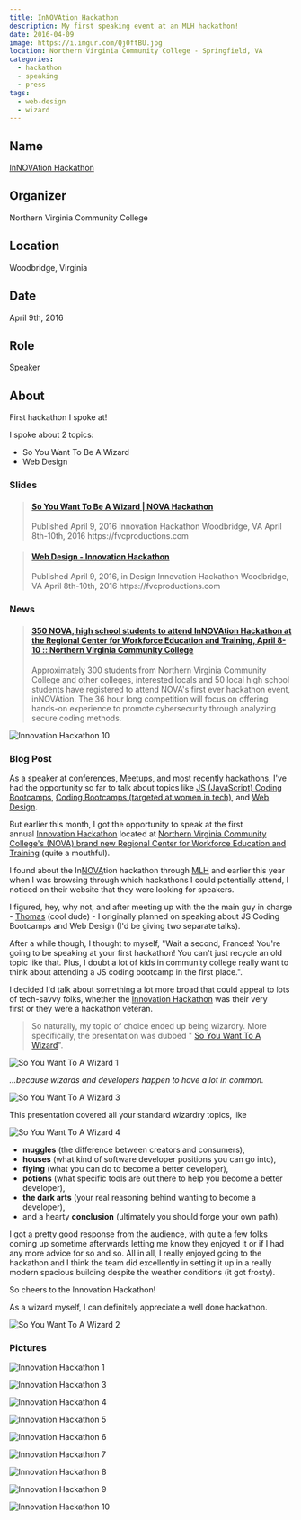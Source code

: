 ```yaml
---
title: InNOVAtion Hackathon
description: My first speaking event at an MLH hackathon!
date: 2016-04-09
image: https://i.imgur.com/Qj0ftBU.jpg
location: Northern Virginia Community College - Springfield, VA
categories:
  - hackathon
  - speaking
  - press
tags:
  - web-design
  - wizard
---
```


## Name

[InNOVAtion Hackathon](https://novahackathon.org)

## Organizer

Northern Virginia Community College

## Location

Woodbridge, Virginia

## Date

April 9th, 2016

## Role

Speaker

## About

First hackathon I spoke at!

I spoke about 2 topics:

- So You Want To Be A Wizard
- Web Design

### Slides

<blockquote class="embedly-card"><h4><a href="https://www.slideshare.net/FVCproductions/2016-0409-nova-hackathon-so-you-want-to-be-a-wizard">So You Want To Be A Wizard | NOVA Hackathon</a></h4><p>Published April 9, 2016 Innovation Hackathon Woodbridge, VA April 8th-10th, 2016 https://fvcproductions.com</p></blockquote>
<script async src="//cdn.embedly.com/widgets/platform.js" charset="UTF-8"></script>

<blockquote class="embedly-card"><h4><a href="https://www.slideshare.net/FVCproductions/2016-0409-nova-hackathon-web-design">Web Design - Innovation Hackathon</a></h4><p>Published April 9, 2016, in Design Innovation Hackathon Woodbridge, VA April 8th-10th, 2016 https://fvcproductions.com</p></blockquote>
<script async src="//cdn.embedly.com/widgets/platform.js" charset="UTF-8"></script>

### News

<blockquote class="embedly-card"><h4><a href="https://www.nvcc.edu/news/media-alerts/nova-hackathon.html">350 NOVA, high school students to attend InNOVAtion Hackathon at the Regional Center for Workforce Education and Training, April 8-10 :: Northern Virginia Community College</a></h4><p>Approximately 300 students from Northern Virginia Community College and other colleges, interested locals and 50 local high school students have registered to attend NOVA's first ever hackathon event, inNOVAtion. The 36 hour long competition will focus on offering hands-on experience to promote cybersecurity through analyzing secure coding methods.</p></blockquote>
<script async src="//cdn.embedly.com/widgets/platform.js" charset="UTF-8"></script>

![Innovation Hackathon 10](https://i.imgur.com/s7aRRJq.png)

### Blog Post

As a speaker at [conferences](https://capwic.org/conference-details/birds-of-a-feather/), [Meetups](https://www.meetup.com/NorfolkJS/events/227490794/), and most recently [hackathons](https://novahackathon.org), I've had the opportunity so far to talk about topics like [JS (JavaScript) Coding Bootcamps](https://speakerdeck.com/fvcproductions/hrdevfest-web-design), [Coding Bootcamps (targeted at women in tech)](https://speakerdeck.com/fvcproductions/capwic-2016), and [Web Design](https://speakerdeck.com/fvcproductions/hrdevfest-web-design).

But earlier this month, I got the opportunity to speak at the first annual [Innovation Hackathon](https://www.novahackathon.org/) located at [Northern Virginia Community College's (NOVA) brand new Regional Center for Workforce Education and Training](https://www.nvcc.edu/rcwet/) (quite a mouthful).

I found about the In[NOVA](https://www.nvcc.edu/)tion hackathon through [MLH](https://mlh.io) and earlier this year when I was browsing through which hackathons I could potentially attend, I noticed on their website that they were looking for speakers.

I figured, hey, why not, and after meeting up with the the main guy in charge - [Thomas](https://www.linkedin.com/in/thomas-mitchell-4ab60077) (cool dude) - I originally planned on speaking about JS Coding Bootcamps and Web Design (I'd be giving two separate talks).

After a while though, I thought to myself, "Wait a second, Frances! You're going to be speaking at your first hackathon! You can't just recycle an old topic like that. Plus, I doubt a lot of kids in community college really want to think about attending a JS coding bootcamp in the first place.".

I decided I'd talk about something a lot more broad that could appeal to lots of tech-savvy folks, whether the [Innovation Hackathon](https://www.novahackathon.org/) was their very first or they were a hackathon veteran.

> So naturally, my topic of choice ended up being wizardry. More specifically, the presentation was dubbed " [So You Want To A Wizard](https://speakerdeck.com/fvcproductions/so-you-want-to-be-a-wizard)".

![So You Want To A Wizard 1](https://i.imgur.com/DEwWLeQ.jpg)

_...because wizards and developers happen to have a lot in common._

![So You Want To A Wizard 3](https://i.imgur.com/NzAHDp1.jpg)

This presentation covered all your standard wizardry topics, like

![So You Want To A Wizard 4](https://i.imgur.com/0PoPdnY.jpg)

- **muggles** (the difference between creators and consumers),
- **houses** (what kind of software developer positions you can go into),
- **flying** (what you can do to become a better developer),
- **potions** (what specific tools are out there to help you become a better developer),
- **the dark arts** (your real reasoning behind wanting to become a developer),
- and a hearty **conclusion** (ultimately you should forge your own path).

I got a pretty good response from the audience, with quite a few folks coming up sometime afterwards letting me know they enjoyed it or if I had any more advice for so and so. All in all, I really enjoyed going to the hackathon and I think the team did excellently in setting it up in a really modern spacious building despite the weather conditions (it got frosty).

So cheers to the Innovation Hackathon!

As a wizard myself, I can definitely appreciate a well done hackathon.

![So You Want To A Wizard 2](https://i.imgur.com/eZ7IkF4.jpg)

### Pictures

![Innovation Hackathon 1](https://lh3.googleusercontent.com/F43_4MPtPAK_AkeWg9sh0QW1Dg0Zb2DKWGChRmZOAkG5pe4lI8q3b2WOcIl89qcmW2SRIr4Dl4ANK3vmNY02dVwkBlT0VfyS-cY7zlKSvvb2o8uAhkhtiTWqAhFyMf8deoYKscrQmKf0cQB140ihnStS3ZpHbiIslmFVmoo-rhJogXUltdlS7pGP3O5J7Y7aJylrc5CljFg5fIpTe6WfDkHyVbi2AOdFG1xhYyGKCe9nWaLRSY-r0uhmy3eT5Fd99Ilfn-9wPM_NGm51EOdvAjtJFJu_T8GXZp7ck_rK1J596FhK1nrHpwe580NPUGSmGvIkmi26WLUrKYSPdjRoIFHkfIyYgLmGBYXszMtGoy3pQ2Fc8A4PZ-opGnx0BHGrGvpUpb9fQE_wA4vax8CBHhEz9jTH_DBfuxR_3xXDoyX6PJurZ15eVCwqpzty4YB7A7MKJclqWdlFWJsa9TfVTQpwN8gs8oLRoGPKHCnjB03Hzmz1VJofNPd01Pvdq7WOZz-lr9OGV5gnzW7tgRD_nsw3gHb9YgkkBRB7d5ZcQ1SJNY4PK7cxDLECZ-e-YccPdc8CxtOaSLg-kZc49t6E9fQtSje0Z84TXTDjY5ytcCll82Fg55klYMnkgf6pnlej=w330-h220-no)

![Innovation Hackathon 3](https://lh3.googleusercontent.com/m9oFtYdsaPYqKC7fD6xe20DaScmJx4PVqWHDhiDZgnDQBbFCFiC8vOK6Qne48nIBHedQYiBXYT4eUlobwi9pidyWHsivcclivt38c5PNDwMrDbyg9MjMi9VJSvYUI8oj9fJShH1aGX6G2mvpHcMKEpn-NX0NyKRLnnFosQsIP-AcnCnFBs4pTS01oS2kaGgfnXk1FYk78fut1t-Agq5Z781w_PirAgXlm0N5XgkU_8fCOiIaOyzLnzBjy9VznTBMR12pdfY0no3kvFUhcWju8AiNu6EgukWXhnP4F6BGqllmjFkaJQp69Ok2sLF12FAo7L97mkSoWYhE0GwrFPw28mZg4idAeUbpPKLIOBCrsIb023iRbkPb8aASp_gH7Nlh99RPZKoYeJCCRtR_VSoAaXamRm4i9ahByatxpKl3O14Ctcjse_mK0MkYVK4wulHZVawubr5_CNKCb7Fgech-alLUOtF8H3VxhJ_Tq669X0eNY8tcmMB37kdYdWipUP4D-tQQZ1_kkpKpBULkf53NyycsY0H--jJO8EuVdvbkm43Y59Z44JmFldo3lWbFCrVsBkkSy602QBQV7-flWQcS68EEOcLKY1IMwgaQjp_pvak56mnVMOy5PHfybf9SCU15=w1292-h969-no)

![Innovation Hackathon 4](https://lh3.googleusercontent.com/BwqxiYEwezWFPazGtFO5JEoDohzohG4XtmZbBoDvkTzEtwydOagMVx48YAzsAxBhkMfk2KRbhOPV5rp53mIz_kl_fMfPH6yQvbkOkTdPRGxOkDrk6PgwnH2FVDtSahcQQoa2vq4DmjVLIXhLzwFCA2ZX1kEqKglYVQu2E1mnqlaZKJOXNjHfcwu1CcqJOjL2v9S3Pl7xGe1wxjbQV60-6bQvaBQ7s4qPNIyDfP-YD58_4DKHForYsu9SKWSD-C22wms063Bc3AQAajG_ceXLfCBYecou8DybRujWdzWA5ep7mAll2glSKEKfe8GfuHUJLUXUImuXCWVowskL6Ia6lfq_jS4hNRNxfsICmUcpyDGbzxhdSecIXW5lapuAcL4W58eJj-UAIDgavJvT3XkPPgyszQzHOCm4k6h5YeDgPXSnHxZopvSIG2pDsYlOqLrZ14yO188ZMpgTWG2XdZptjlLrEaj-7EYqUIsSD0_oMLffFymD1mUAzb4yzRDr3jPQpZmirdMhAJMBxR77UfOw9tegtsIUuDau0YedkhLgvC0mkuTXVYiSBK-N1gzh9W1y_ieModnnu44MK9Fw23XhGxfAru_tmGEwS_mlsojIHpvEpiIQ514fI_r1IIK89eBT=w330-h220-no)

![Innovation Hackathon 5](https://lh3.googleusercontent.com/kBJkA0Xosl2anSK6E_cSIkaWAr-LdiyZyObp_fOoE0GlEg4TUXOm6BNKfIZiZGhcHZCOs6GBAqR9qodqCUOB6b-eI51UDW1bDdZLbjWk9_QAoVFTMK9lNZtCwGaX1gY9KWp-2fhIguSa5WX5pWlbMjQIcqp89v_X92TKLEKHTOm0U9hK7Ukdjoe_duwfku3H-ihielU_JngiagLO8drjmbn4crQ9TJYrdwjwMFQm_q91-N-NyQEiq_S7LX1RmdJMt-OcbnpQeLspHRI1MIv8PTPuFSzYh4ZSazB4hrcEcdE0Kgb7IXhhiCouifN_LCI1d65LMNs8Sn6woKwp_wmvixkJqlDn1fpp96Blwh7Q5umZXMzxGCuLWSoRYRGAzQksG9kGodHuQlaBvTMO8XmBQY1kK5AC0TqIAUSmf7BN5gj9ySHEaiHx57Icns5murm-DNsLtR6bcrCXc_gy-aC8j4EGdSwp6uw0eoQ5OxGZGNl26ps4bez2GB-WZ3EZWrdhKSxSUt_L4WSpkFsh7Vt9uye1LThHjD2vkVYftZFUJcKHWX9JRje9lBKxj_HVaEPClHByqb-t797OwkOO1JyMfGB-FEMamA6TSZywfPOEPP7c347gnI46LfVPM-65zVsI=w1292-h969-no)

![Innovation Hackathon 6](https://lh3.googleusercontent.com/CIrss-ktrRptsE1lQ_6Ow11St5YdB3oEP3trsuCYmiap4XTQYc0bFHrZipIvg0QW6-J5_B_i3xnmMYRzPawjDYyYMAr10fZegptpsVZVWeeV1YfVJhrzQy2X11-oMWAR4YJVI8MtOkfsZ-nBpwXnh7kc3Blt7pp9s6TCrB43MnCSyml7-UeeLIjXcJ2SFAs_kee8azGqQYBIlRrTSReSSnD0wXZ6z-LTkGkxpkxnT2x54JLd2NVhOvYQR6v5OmSU5I4UWfwwu5moYQA92aqrpZ_eRT2QHPYMGYsAH18Bv3WRFBe7xqyZhYRRWpWsrFRU_ZQRiWuA7cTNJ7vCjlID-t48YcbqwmYeX2_mU_ESSYn43ttXZeLPrdQwIgoMDyjvhN9VchEg5LaAnJ51DeC0oJNjvYHjtOW7pel6ltKe2i-XnX4At7SHC665uMKkgyEffMjE_4k8lRPi4huzwg7PpEEbHpH3NSu1KUygSbRsqP6m1UQwpbTQ8_o2cYLHP1pqTLNveSv8a6bYbvyEf6a8KKQAzi6R0kjC9hTsAOhj20vuOrYMa-1XKu6RecMwNP1YvySidtOjG-sELzwzR2boJouAVa5fWku9Q8VXnrPJObikXDfFeBKRDHExdTKg4s7M=w1464-h969-no)

![Innovation Hackathon 7](https://lh3.googleusercontent.com/v7TO_AVoiIqgJZ8LtF0nW2K8rSdCZxJDaqk9DJiGSLB3JbJNl1LI7V5NcPmQudfSJA9MECAvyfN5w_5F4rg6Ra7tdE6j_oBoG6vDvdcRk1DtbxxenZobOTvjacYhmWabOvmd13qvBI0iHhHrQ8IPDV-Efhz06XxYytkVok5vUyI9079vnfPbQBb8NuSzWJ6o4nCYWOVFY5Hvij7ocbpUuEix41iSGk9JQSPQMzyBj0NMFhlFhTLJWq_ebjQwCcynPu9bN8De-Sh4EGyLrZ-Zk6SekJex6p--H84d1QhEZRk7-AfANfcBqM8jrZUOyvxIHURlVMRUL72Iqw1u3y8-ycfSb4C0heLdXlqpoySPxSZfyQyWrVN20P5hy6Bl-tUvuoJzTQAhLynUnvlgctyZqJh6PcTKrNVdGE6XNvE3IUOHRFeS42g_NWTs2RKA0H4jF6Pa-t4sXiCRoARUJ6jOXTNVpwqfeRKKcjBkHLQJndXVlIFw9Cc2Oh43nihl6Mc3DegdkIgOrJ1mKSVkEtMYlyat2xb70TKccjoZXFH8E03hC1777NYrwCezdy14RqY3y94BG6RQ31Wm8t3EdYe3vvYDZXZ05tCMMGpp-6rYzBY2JXYHwe245aYNDzgCK78y=w1464-h969-no)

![Innovation Hackathon 8](https://lh3.googleusercontent.com/w-tis7rUrYilbB5ta0NCEhxBnWYbP4wu4FDoNIq4SAfF3xH0peoLpdT5BfZODLmFK4P_yLjCXot5rfyPwdC_ZKSTciyt9t7G0_f5IIjCs5gf8jDxNhIZucfVTitlZ4wDcrx-fyn5aKXvS35Fv-Bo5OyoTcI2j1_atvfCQYj92Oz_KfQFRfgj76Wzy9Qc5F8arEaPLb0ekB5rwY6X2OM7BxDci5U9qlc3mhynPaJvueJd2Cq-E7geqKX7z5KzglEZ10d2cAt-cLPXUJwypQ9VPjaja4a2a0hhbvf8gxYkmySoCyTDZMA7v5ZmMfsuN1EggyWdFvE1vveiyP4G2Ln8NvVso9MS81NK7RjPTUPDmuD12-SzzP41QQrCpXwXNmJGNwdQ-l3R-9f_7k8Oz5420vGkjDCw9wo6UtJGu4xzY3gJIhYbRoYHDXYjhe3YjyZZida5pV16qD61Yx2BRDdANbhdewnSxUbAghFuJIg1pt-5kgIEa0UzN7mK1KFgRtHj6FigN7boiDLmIS2cDKK67Wveej-M5iEd85GbGCXE2Fi-CrTgixGYEgDLtEVxYT9smjJH-8pnjC1wX8eAoFvEeeLFo8w0IlEC_50bjjuidmmo3UrQPL7enLWdKzlDDvNV=w642-h969-no)

![Innovation Hackathon 9](https://lh3.googleusercontent.com/6-XGHK2VOhnB9-4sIIkU8IC1-y1l7AZZs0hi_nlY2TRSLFzEaVulEDd4wsisBm3AnDi9ziE2uKy53lm7l4Uq2M_lsW4jaUJF54JB7RRYNobAWe44GTjMzL6D1Iec4o4x8lyUgI_j-ewENDOF8ygBeRp-JiWQU4f69NouwmzYtWMxqOck7NbnzVemUNBmjBU_zLkSjFQBSGnN-pA4X89pICQw8UNLO04VwOYQmDCstFEy63nJ0DlPM8Y-3NgaJSkzzxTYAqNmvd72WQjgVlIvqvg-OFBcbyjgrdxU3m89mSeMl9vuiVQpiia6nm-oeJOU8tIRYkd4iqflftmNW2ywEN-ITlfZqraQwZVA8vmQHBXv14UTnkyxyi3nYZD8tbKxMvzpgxmc3Bt3YOZpsvuadxrg2OA-X4xU6HgzJeuiBJqvy9tIDXBE7_XqDJ5x5Vb5gG2ePSZS4oGwD8E-T3lvWsjsOJUSRyQ6Mo_T4kYwDM3MfEBGpUEuT-Ef8HhSUZ6sT_rU_wWfPL2qFbYA2kQYC9ArSV0jGm0PnEahMAswbVXqP7pqoDz6Imuy4u6hUd2drmfZHgwGco7xTsiAudurWlmFJo8-adTxR-8cVLANlwe1l7Ol3zqA_Y8VjtkwCzq4=w1292-h969-no)

![Innovation Hackathon 10](https://i.imgur.com/BqiFTqF.jpg)

